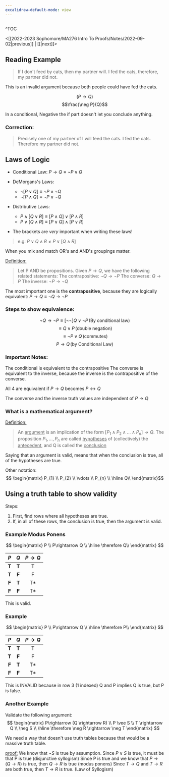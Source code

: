 ```yaml
---
excalidraw-default-mode: view
---
```



```toc

```

^TOC

<[[2022-2023 Sophomore/MA276 Intro To Proofs/Notes/2022-09-02|previous]] | [[|next]]>

## Reading Example

> If I don't feed by cats, then my partner will. 
> I fed the cats, therefore, my partner did not.

This is an invalid argument because both people could have fed the cats.

$$(P\rightarrow Q)$$
$$\frac{\neg P}{Q}$$

In a conditional, Negative the if part doesn't let you conclude anything.

### Correction:
>Precisely one of my partner of I will feed the cats.
>I fed the cats.
>Therefore my partner did not.

## Laws of Logic
- Conditional Law: $P \rightarrow Q \equiv \neg P \vee Q$
- DeMorgans's Laws:
	- $\neg [P \vee Q] \equiv \neg P \wedge \neg Q$
	- $\neg [P \wedge Q] \equiv \neg P \vee \neg Q$
- Distributive Laws:
	- $P \wedge [Q \vee R] \equiv [P \wedge Q] \vee [P \wedge R]$
	- $P\vee [Q\wedge R] \equiv [P \vee Q]\wedge[P\vee R]$

- The brackets are *very* important when writing these laws!

>e.g:  $P \vee Q \wedge R \neq P \vee [Q \wedge R]$

When you mix and match OR's and AND's groupings matter.


<u>Definition:</u>
> Let P AND  be propositions. Given $P\rightarrow Q$, we have the following related statements:
> The contrapositive: $\neg Q \rightarrow \neg P$
> The converse: $Q \rightarrow P$
> The inverse: $\neg P \rightarrow \neg Q$

The most important one is the **contrapositive**, because they are logically equivalent: $P\rightarrow Q \equiv \neg Q\rightarrow \neg P$

### Steps to show equivalence: 
$$\neg Q \rightarrow \neg P \equiv [\neg\neg]Q \vee \neg P\,
 \text{(By conditional law)}$$
$$\equiv Q\vee P\,\text{(double negation)}$$
$$\equiv \neg P\vee Q\,\text{(commutes)}$$
$$P \rightarrow Q\,\text{(by Conditional Law)}$$

### Important Notes:
The conditional is equivalent to the contrapositive
The converse is equivalent to the inverse, because the inverse is the contrapositive of the converse.

All 4 are equivalent if $P\rightarrow Q$ becomes $P \leftrightarrow Q$

The converse and the inverse truth values are independent of $P\rightarrow Q$


### What is a mathematical argument?
<u>Definition:</u>
> An <u>argument</u> is an implication of the form $[P_1\wedge P_2\wedge ... \wedge P_n] \rightarrow Q$.
> The proposition $P_1,...,P_n$ are called <u>hypotheses</u> of (collectively) the <u>antecedent</u>, and Q is called the <u>conclusion</u>

Saying that an argument is valid, means that when the conclusion is true, all of the hypotheses are true.

Other notation: $$
\begin{matrix}
           P_{1} \\
           P_{2} \\
           \vdots \\
           P_{n} \\
           \hline 
           Q\\
         \end{matrix}$$

## Using a truth table to show validity

Steps:
1. First, find rows where all hypotheses are true.
2. If, in all of these rows, the conclusion is true, then the argument is valid.

### Example Modus Ponens

$$
\begin{matrix}
           P \\
           P\rightarrow Q \\
           \hline 
           \therefore Q\\
         \end{matrix}
$$

| $P$ | $Q$ | $P \rightarrow Q$  |
|:---:| :----: | :----: | 
| **T** | **T** | T | 
| **T** | **F** |  F |
| **F** | **T** | T* | 
| **F** | **F** | T* | 

This is valid.

### Example
$$
\begin{matrix}
           P \\
           P\rightarrow Q \\
           \hline 
           \therefore P\\
         \end{matrix}
$$

| $P$ | $Q$ | $P \rightarrow Q$  |
|:---:| :----: | :----: | 
| **T** | **T** | T | 
| **T** | **F** |  F |
| **F** | **T** | T* | 
| **F** | **F** | T* | 

This is INVALID because in row 3 (1 indexed) Q and P implies Q is true, but P is false. 

### Another Example
Validate the following argument:
$$
\begin{matrix}
		P\rightarrow (Q \rightarrow R) \\
		P \vee S \\
		T \rightarrow Q \\
		\neg S \\
		\hline
		\therefore \neg R \rightarrow \neg T
\end{matrix}
$$

We need a way that doesn't use truth tables because that would be a massive truth table.

<u>proof:</u> We know that $\neg S$ is true by assumption. Since $P \vee S$ is true, it must be that P is true (disjunctive syllogism) Since P is true and we know that $P \rightarrow (Q\rightarrow R)$ is true, then $Q \rightarrow R$ is true (modus ponens) Since $T \rightarrow Q$ and $T \rightarrow R$ are both true, then $T\rightarrow R$ is true. (Law of Syllogism)